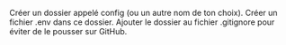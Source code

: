 Créer un dossier appelé config (ou un autre nom de ton choix).
Créer un fichier .env dans ce dossier.
Ajouter le dossier au fichier .gitignore pour éviter de le pousser sur GitHub.
